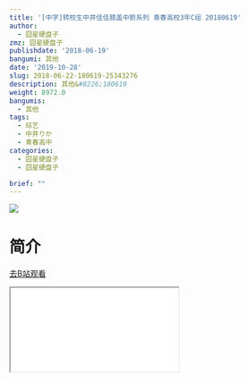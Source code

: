 ```yaml
---
title: '[中字]转校生中井佳佳膝盖中箭系列 青春高校3年C组 20180619'
author:
  - 囧星硬盘子
zmz: 囧星硬盘子
publishdate: '2018-06-19'
bangumi: 其他
date: '2019-10-28'
slug: 2018-06-22-180619-25343276
description: 其他&#8226;180619
weight: 8972.0
bangumis:
  - 其他
tags:
  - 综艺
  - 中井りか
  - 青春高中
categories:
  - 囧星硬盘子
  - 囧星硬盘子

brief: ""
---
```

![](https://raw.githubusercontent.com/tcgriffith/owaraisite/master/static/tmpimg/2063dc1b8a420f3338816385e3dab24976e4f1e0.jpg.480.jpg)
# 简介  
  

[去B站观看](https://www.bilibili.com/video/av25343276/)
<div class ="resp-container"><iframe class="testiframe" src="//player.bilibili.com/player.html?aid=25343276"", scrolling="no", allowfullscreen="true" > </iframe></div> 
